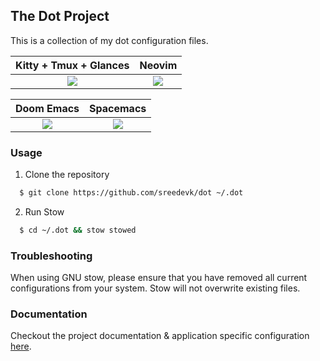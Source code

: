 ## The Dot Project

This is a collection of my dot configuration files.

  Kitty + Tmux + Glances   |  Neovim
:-------------------------:|:-------------------------:
![](https://user-images.githubusercontent.com/36154121/141363332-3d83b093-4710-4303-8b77-8324fcd72122.png) | ![](https://user-images.githubusercontent.com/36154121/141366992-83190c45-d918-47fa-9d22-61eb8f40e008.png)


  Doom Emacs               |  Spacemacs
:-------------------------:|:-------------------------:
 ![](https://user-images.githubusercontent.com/36154121/141369711-0cf70be3-fd4e-4c52-8e58-d9e7be77d26e.png)| ![](https://user-images.githubusercontent.com/36154121/141370031-b43bbe2f-19aa-419b-bc19-536d120f8ce9.png)

### Usage

1. Clone the repository

```bash
  $ git clone https://github.com/sreedevk/dot ~/.dot
```

2. Run Stow

```bash
  $ cd ~/.dot && stow stowed
```

### Troubleshooting

When using GNU stow, please ensure that you have removed all current configurations from your system. Stow will not overwrite existing files.

### Documentation

Checkout the project documentation & application specific configuration [here](https://github.com/sreedevk/dot/blob/master/wiki/).

